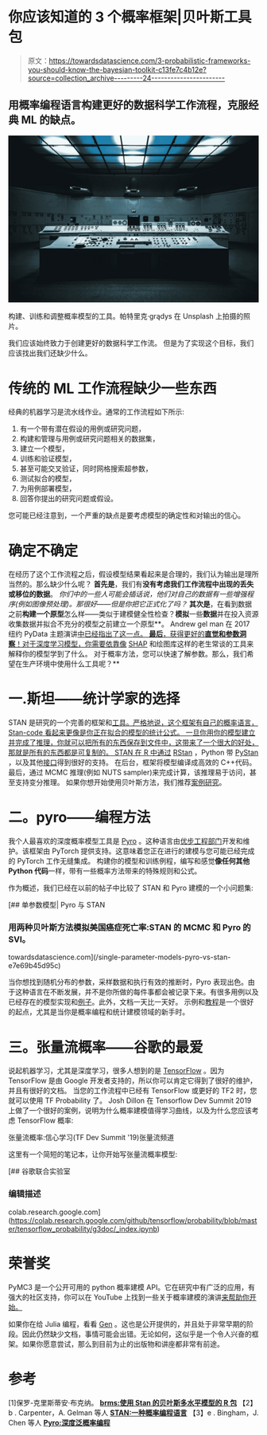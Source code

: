 # 你应该知道的 3 个概率框架|贝叶斯工具包

> 原文：<https://towardsdatascience.com/3-probabilistic-frameworks-you-should-know-the-bayesian-toolkit-c13fe7c4b12e?source=collection_archive---------24----------------------->

## 用概率编程语言构建更好的数据科学工作流程，克服经典 ML 的缺点。

![](img/11c9cc6b12144c4e579e08e9ac104b54.png)

构建、训练和调整概率模型的工具。帕特里克·grądys 在 Unsplash 上拍摄的照片。

我们应该始终致力于创建更好的数据科学工作流。
但是为了实现这个目标，我们应该找出我们还缺少什么。

# 传统的 ML 工作流程缺少一些东西

经典的机器学习是流水线作业。通常的工作流程如下所示:

1.  有一个带有潜在假设的用例或研究问题，
2.  构建和管理与用例或研究问题相关的数据集，
3.  建立一个模型，
4.  训练和验证模型，
5.  甚至可能交叉验证，同时网格搜索超参数，
6.  测试拟合的模型，
7.  为用例部署模型，
8.  回答你提出的研究问题或假设。

您可能已经注意到，一个严重的缺点是要考虑模型的确定性和对输出的信心。

# 确定不确定

在经历了这个工作流程之后，假设模型结果看起来是合理的，我们认为输出是理所当然的。那么缺少什么呢？
**首先是**，我们有**没有考虑我们工作流程中出现的丢失或移位的数据**。
*你们中的一些人可能会插话说，他们对自己的数据有一些增强程序(例如图像预处理)。那很好——但是你把它正式化了吗？*
**其次是**，在看到数据之前**构建一个原型**怎么样——类似于建模健全性检查？**模拟**一些**数据**并在投入资源收集数据并拟合不充分的模型之前建立一个原型**。
Andrew gel man 在 2017 纽约 PyData 主题演讲[中已经指出了这一点。
**最后**，获得更好的**直觉和参数洞察**！对于深度学习模型，你需要依靠像](https://youtu.be/veiLCvcLIg8?t=2280) [SHAP](https://github.com/slundberg/shap) 和绘图库这样的老生常谈的工具来解释你的模型学到了什么。
对于概率方法，您可以快速了解参数。那么，我们希望在生产环境中使用什么工具呢？**

# 一.斯坦——统计学家的选择

STAN 是研究的一个完善的框架和[工具。严格地说，这个框架有自己的概率语言，Stan-code 看起来更像是你正在拟合的模型的统计公式。
一旦你用你的模型建立并完成了推理，你就可以把所有的东西保存到文件中，这带来了一个很大的好处，那就是所有的东西都是可复制的。
STAN 在 R 中通过](https://www.jstatsoft.org/article/view/v076i01) [RStan](https://mc-stan.org/users/interfaces/rstan) ，Python 带 [PyStan](https://pystan.readthedocs.io/en/latest/) ，以及其他[接口](https://mc-stan.org/users/interfaces/)得到很好的支持。
在后台，框架将模型编译成高效的 C++代码。
最后，通过 MCMC 推理(例如 NUTS sampler)来完成计算，该推理易于访问，甚至支持变分推理。
如果你想开始使用贝叶斯方法，我们推荐[案例研究](https://mc-stan.org/users/documentation/case-studies.html)。

# 二。pyro——编程方法

我个人最喜欢的深度概率模型工具是 [Pyro](https://pyro.ai/) 。这种语言由[优步工程部门](https://eng.uber.com/pyro/)开发和维护。该框架由 PyTorch 提供支持。这意味着您正在进行的建模与您可能已经完成的 PyTorch 工作无缝集成。
构建你的模型和训练例程，编写和感觉**像任何其他 Python 代码**一样，带有一些概率方法带来的特殊规则和公式。

作为概述，我们已经在以前的帖子中比较了 STAN 和 Pyro 建模的一个小问题集:

[](/single-parameter-models-pyro-vs-stan-e7e69b45d95c) [## 单参数模型| Pyro 与 STAN

### 用两种贝叶斯方法模拟美国癌症死亡率:STAN 的 MCMC 和 Pyro 的 SVI。

towardsdatascience.com](/single-parameter-models-pyro-vs-stan-e7e69b45d95c) 

当你想找到随机分布的参数，采样数据和执行有效的推断时，Pyro 表现出色。由于这种语言在不断发展，并不是你所做的每件事都会被记录下来。有很多用例以及已经存在的模型实现和[例子](https://pyro.ai/examples/)。此外，文档一天比一天好。
示例和[教程](https://pyro.ai/examples/)是一个很好的起点，尤其是当你是概率编程和统计建模领域的新手时。

# 三。张量流概率——谷歌的最爱

说起机器学习，尤其是深度学习，很多人想到的是 [TensorFlow](https://www.tensorflow.org/) 。因为 TensorFlow 是由 Google 开发者支持的，所以你可以肯定它得到了很好的维护，并且有很好的文档。
当您的工作流程中已经有 TensorFlow 或更好的 TF2 时，您就可以使用 TF Probability 了。
Josh Dillon 在 Tensorflow Dev Summit 2019 上做了一个很好的案例，说明为什么概率建模值得学习曲线，以及为什么您应该考虑 TensorFlow 概率:

张量流概率:信心学习(TF Dev Summit '19)张量流频道

这里有一个简短的笔记本，让你开始写张量流概率模型:

[](https://colab.research.google.com/github/tensorflow/probability/blob/master/tensorflow_probability/g3doc/_index.ipynb) [## 谷歌联合实验室

### 编辑描述

colab.research.google.com](https://colab.research.google.com/github/tensorflow/probability/blob/master/tensorflow_probability/g3doc/_index.ipynb) 

# 荣誉奖

PyMC3 是一个公开可用的 python 概率建模 API。它在研究中有广泛的应用，有强大的社区支持，你可以在 YouTube 上找到一些关于概率建模的演讲[来帮助你开始。](https://www.youtube.com/watch?v=TMmSESkhRtI&list=PL1Ma_1DBbE82OVW8Fz_6Ts1oOeyOAiovy)

如果你在给 Julia 编程，看看 [Gen](https://www.gen.dev/) 。这也是公开提供的，并且处于非常早期的阶段。因此仍然缺少文档，事情可能会出错。无论如何，这似乎是一个令人兴奋的框架。如果你愿意尝试，那么到目前为止的出版物和讲座都非常有前途。

# 参考

[1]保罗-克里斯蒂安·布克纳。 [**brms:使用 Stan 的贝叶斯多水平模型的 R 包**](https://www.jstatsoft.org/article/view/v080i01)
【2】b . Carpenter，A. Gelman 等人 [**STAN:一种概率编程语言**](https://www.jstatsoft.org/article/view/v076i01)
【3】e . Bingham，J. Chen 等人 [**Pyro:深度泛概率编程**](https://arxiv.org/abs/1810.09538)